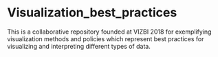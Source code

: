 # Visualization_best_practices
This is a collaborative repository founded at VIZBI 2018 for exemplifying visualization methods and policies which represent best practices for visualizing and interpreting different types of data. 
